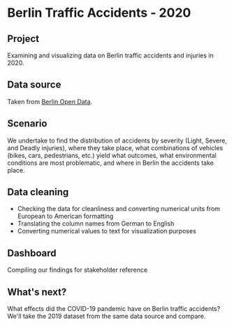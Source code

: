 # Berlin Traffic Accidents - 2020

## Project
Examining and visualizing data on Berlin traffic accidents and injuries in 2020.

## Data source
Taken from [Berlin Open Data](https://daten.berlin.de/datensaetze/strassenverkehrsunf%C3%A4lle-nach-unfallort-berlin-2020).

## Scenario
We undertake to find the distribution of accidents by severity (Light, Severe, and Deadly injuries), where they take place, what combinations of vehicles (bikes, cars, pedestrians, etc.) yield what outcomes, what environmental conditions are most problematic, and where in Berlin the accidents take place.

## Data cleaning
* Checking the data for cleanliness and converting numerical units from European to American formatting
* Translating the column names from German to English
* Converting numerical values to text for visualization purposes

## Dashboard
Compiling our findings for stakeholder reference

## What's next?
What effects did the COVID-19 pandemic have on Berlin traffic accidents? We'll take the 2019 dataset from the same data source and compare.
